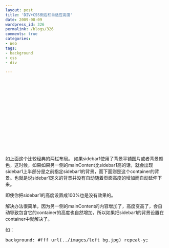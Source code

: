 ```yaml
---
layout: post
title: 'DIV+CSS侧边栏自适应高度'
date: 2009-08-09
wordpress_id: 326
permalink: /blogs/326
comments: true
categories:
- Web
tags:
- background
- css
- div

---
```

<pre class="prettyprint linenums">
<div id="container">
  <div id="sidebar1">
    <!-- end #sidebar1 -->
  </div>
  
  <div id="mainContent">
  </div>

  <!-- end #container -->
</div>
</pre>

如上面这个比较经典的两栏布局。 如果sidebar1使用了背景平铺图片或者背景颜色，这时候，如果如果另一侧的mainContent比sidebar1高的话，就会出现sidebar1上半部分是之前指定sidebar1的背景，而下面则是这个container的背景。也就是说sidebar1定义的背景并没有自动随着页面高度的增加而自动延伸下来。 

即使你把sidebar1的高度设置成100%也是没有效果的。 

解决办法很简单，因为另一侧的mainContent的内容增加了，高度变高了，会自动导致包含它的container的高度也自然增加，所以如果把sidebar1的背景设置在container中就解决了。 

如：
<pre class="prettyprint linenums">
background: #fff url(../images/left_bg.jpg) repeat-y;
</pre>
